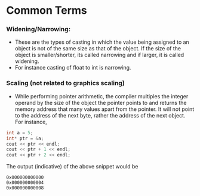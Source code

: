 # Common Terms

### Widening/Narrowing:
* These are the types of casting in which the value being assigned to an object is not of the same size as that of the object. If the size of the object is smaller/shorter, its called narrowing and if larger, it is called widening.
* For instance casting of float to int is narrowing.

### Scaling (not related to graphics scaling)
* While performing pointer arithmetic, the compiler multiples the integer operand by the size of the object the pointer points to and returns the memory address that many values apart from the pointer. It will not point to the address of the next byte, rather the address of the next object. For instance, 
```C++
int a = 5;
int* ptr = &a;
cout << ptr << endl;
cout << ptr + 1 << endl;
cout << ptr + 2 << endl;
```
The output (indicative) of the above snippet would be
```
0x000000000000
0x000000000004
0x000000000008
```
